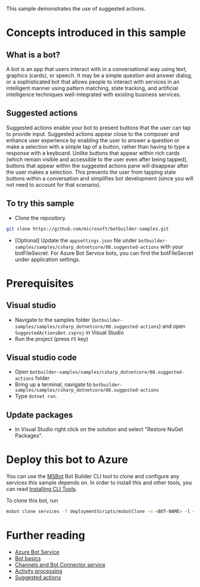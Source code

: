 ﻿This sample demonstrates the use of suggested actions.
# Concepts introduced in this sample
## What is a bot?
A bot is an app that users interact with in a conversational way using text, graphics (cards), or speech. It may be a simple question and answer dialog,
or a sophisticated bot that allows people to interact with services in an intelligent manner using pattern matching,
state tracking, and artificial intelligence techniques well-integrated with existing business services.

## Suggested actions
Suggested actions enable your bot to present buttons that the user can tap to provide input. Suggested actions appear close to the composer and enhance
user experience by enabling the user to answer a question or make a selection with a simple tap of a button, rather than having to type a response with
a keyboard. Unlike buttons that appear within rich cards (which remain visible and accessible to the user even after being tapped), buttons that appear
within the suggested actions pane will disappear after the user makes a selection. This prevents the user from tapping stale buttons within a conversation
and simplifies bot development (since you will not need to account for that scenario).

## To try this sample
- Clone the repository.
```bash
git clone https://github.com/microsoft/botbuilder-samples.git
```
- [Optional] Update the `appsettings.json` file under `botbuilder-samples/samples/csharp_dotnetcore/08.suggested-actions` with your botFileSecret.  For Azure Bot Service bots, you can find the botFileSecret under application settings.
# Prerequisites
## Visual studio
- Navigate to the samples folder (`botbuilder-samples/samples/csharp_dotnetcore/08.suggested-actions`) and open `SuggestedActionsBot.csproj` in Visual Studio 
- Run the project (press `F5` key)
## Visual studio code
- Open `botbuilder-samples/samples/csharp_dotnetcore/08.suggested-actions` folder
- Bring up a terminal, navigate to `botbuilder-samples/samples/csharp_dotnetcore/08.suggested-actions`
- Type `dotnet run`.
## Update packages
- In Visual Studio right click on the solution and select "Restore NuGet Packages".
# Deploy this bot to Azure
You can use the [MSBot](https://github.com/microsoft/botbuilder-tools) Bot Builder CLI tool to clone and configure any services this sample depends on. In order to install this and other tools, you can read [Installing CLI Tools](../../../Installing_CLI_tools.md).

To clone this bot, run

```bash
msbot clone services -f deploymentScripts/msbotClone -n <BOT-NAME> -l <Azure-location> --subscriptionId <Azure-subscription-id>
```
# Further reading
- [Azure Bot Service](https://docs.microsoft.com/en-us/azure/bot-service/bot-service-overview-introduction?view=azure-bot-service-4.0)
- [Bot basics](https://docs.microsoft.com/en-us/azure/bot-service/bot-builder-basics?view=azure-bot-service-4.0)
- [Channels and Bot Connector service](https://docs.microsoft.com/en-us/azure/bot-service/bot-concepts?view=azure-bot-service-4.0)
- [Activity processing](https://docs.microsoft.com/en-us/azure/bot-service/bot-builder-concept-activity-processing?view=azure-bot-service-4.0)
- [Suggested actions](https://docs.microsoft.com/en-us/azure/bot-service/nodejs/bot-builder-nodejs-send-suggested-actions?view=azure-bot-service-4.0)
